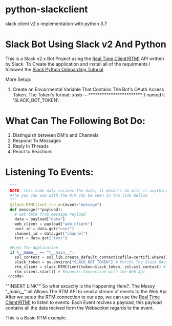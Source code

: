 
# python-slackclient
slack client v2.x implementation with python 3.7

Slack Bot Using Slack v2 And Python
========

This is a Slack v2.x Bot Project using the [Real Time Client(RTM)] API written by Slack.
To Create the application and install all of the requirments I followed the [Slack Python Onboarding Tutorial]

More Setup:
  1. Create an Enviormental Variable That Contains The Bot's OAuth Acsess Token.
    The Token's format: xoxb-************-************-************************.
    I named it 'SLACK_BOT_TOKEN'.

What Can The Following Bot Do:
======== 
  1. Distinguish between DM's and Channels
  2. Respond To Messages
  3. Reply In Threads
  4. React to Reactions
  
  
  
 Listening To Events:
 =======

```python
  """
  NOTE: this code only recives the data, it dosen't do with it anything afterwards
  #The you can use with the RTM can be seen in the link bellow
  """
  @slack.RTMClient.run_on(event="message")
  def message(**payload):
    # Get data from message Payload
    data = payload["data"]
    web_client = payload["web_client"]
    user_id = data.get("user")
    channel_id = data.get("channel")
    text = data.get("text")
  
  #Runs The Application  
  if \__name__ == "\__main__":
    ssl_context = ssl_lib.create_default_context(cafile=certifi.where()) # Creates Connecton Object
    slack_token = os.environ["SLACK_BOT_TOKEN"] # Fetchs The Slack OAuth Token From The Enviormental Variables
    rtm_client = slack.RTMClient(token=slack_token, ssl=ssl_context) # Creates The Connection With The Bot's Credentials
    rtm_client.start() # Requests Connection with the Web Api
 </code>
 ```
 ""INSERT LINK""
 So what excactly is the Happening Here?.
 The Messy "\__main___" bit Allows The RTM API to send a stream of events to the Web Api
 After we setup the RTM connection to our app, we can use the [Real Time Client(RTM)] to listen to events.
 Each Event recives a payload, this payload contains all the data recived form the Websocket regards to the event.
 
 This is a Basic RTM example.
 


  [Real Time Client(RTM)]: https://api.slack.com/rtm/  "Real Time Client(RTM)"
  [Slack Python Onboarding Tutorial]: https://github.com/rnm2453/python-slackclient-1/tree/master/tutorial  "Slack Python Onboarding Tutorial"


